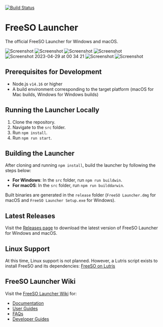[![Build Status](https://github.com/ItsSim/fsolauncher/actions/workflows/electron_ci.yml/badge.svg)](https://github.com/ItsSim/fsolauncher/actions/workflows/electron_ci.yml)

# FreeSO Launcher

The official FreeSO Launcher for Windows and macOS.

![Screenshot](https://user-images.githubusercontent.com/35347872/165303049-e2176513-7ce0-4279-bd40-62d1bd571f61.png)
![Screenshot](https://user-images.githubusercontent.com/35347872/165303098-1cfbae44-2227-4d30-ab39-3537e0229a37.png)
![Screenshot](https://user-images.githubusercontent.com/35347872/165303154-a0b65f66-d88d-42fd-8355-66e371ea8f8d.png)
![Screenshot](https://user-images.githubusercontent.com/35347872/165325139-82fe05be-62a7-4603-ab03-bcef9a2ad66c.png)
![Screenshot 2023-04-29 at 00 34 21](https://user-images.githubusercontent.com/35347872/235264926-bd4fb2ca-1efc-459f-8581-18d33aa2c725.png)
![Screenshot](https://i.imgur.com/u5iJ0qD.png)
![Screenshot](https://user-images.githubusercontent.com/35347872/165303264-02c54e3c-fd11-4ec3-9886-3ef907876ad7.png)

## Prerequisites for Development

- Node.js `v14.16` or higher
- A build environment corresponding to the target platform (macOS for Mac builds, Windows for Windows builds)

## Running the Launcher Locally

1. Clone the repository.
2. Navigate to the `src` folder.
3. Run `npm install`.
4. Run `npm run start`.

## Building the Launcher

After cloning and running `npm install`, build the launcher by following the steps below:

- **For Windows**: In the `src` folder, run `npm run buildwin`.
- **For macOS**: In the `src` folder, run `npm run builddarwin`.

Built binaries are generated in the `release` folder (`FreeSO Launcher.dmg` for macOS and `FreeSO Launcher Setup.exe` for Windows).

## Latest Releases

Visit the [Releases page](https://github.com/ItsSim/fsolauncher/releases) to download the latest version of FreeSO Launcher for Windows and macOS.

## Linux Support

At this time, Linux support is not planned. However, a Lutris script exists to install FreeSO and its dependencies: [FreeSO on Lutris](https://lutris.net/games/freeso/)

## FreeSO Launcher Wiki

Visit the [FreeSO Launcher Wiki](https://github.com/ItsSim/fsolauncher/wiki) for:

- [Documentation](https://github.com/ItsSim/fsolauncher/wiki)
- [User Guides](https://github.com/ItsSim/fsolauncher/wiki/Using-FreeSO-Launcher)
- [FAQs](https://github.com/ItsSim/fsolauncher/wiki/FAQ)
- [Developer Guides](https://github.com/ItsSim/fsolauncher/wiki/Development-guide)
